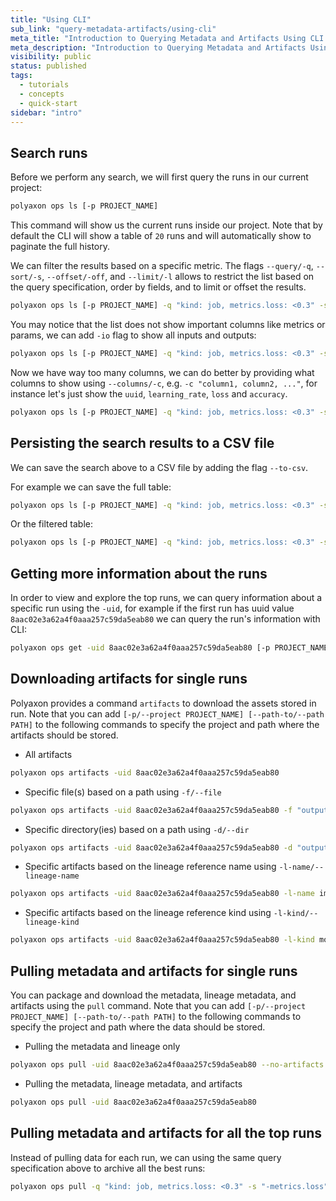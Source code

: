 ```yaml
---
title: "Using CLI"
sub_link: "query-metadata-artifacts/using-cli"
meta_title: "Introduction to Querying Metadata and Artifacts Using CLI - Polyaxon quick start tutorial - Core Concepts"
meta_description: "Introduction to Querying Metadata and Artifacts Using CLI - Become familiar with the ecosystem of Polyaxon tools with a top-level overview and useful links to get you started."
visibility: public
status: published
tags:
  - tutorials
  - concepts
  - quick-start
sidebar: "intro"
---
```


## Search runs

Before we perform any search, we will first query the runs in our current project:

```bash
polyaxon ops ls [-p PROJECT_NAME]
```

This command will show us the current runs inside our project. 
Note that by default the CLI will show a table of `20` runs and will automatically show to paginate the full history.

We can filter the results based on a specific metric. 
The flags `--query/-q`, `--sort/-s`, `--offset/-off`, and `--limit/-l` allows to restrict the list based on the query specification, order by fields, and to limit or offset the results.

```bash
polyaxon ops ls [-p PROJECT_NAME] -q "kind: job, metrics.loss: <0.3" -s "-metrics.loss" -l 3
``` 

You may notice that the list does not show important columns like metrics or params, we can add `-io` flag to show all inputs and outputs:

```bash
polyaxon ops ls [-p PROJECT_NAME] -q "kind: job, metrics.loss: <0.3" -s "-metrics.loss" -l 3 -io
```

Now we have way too many columns, we can do better by providing what columns to show using `--columns/-c`, e.g. `-c "column1, column2, ..."`, for instance let's just show the `uuid`, `learning_rate`, `loss` and `accuracy`.

```bash
polyaxon ops ls [-p PROJECT_NAME] -q "kind: job, metrics.loss: <0.3" -s "-metrics.loss" -l 3 -io -c "uuid,in.learning_rate,out.loss,out.accuracy" 
```

## Persisting the search results to a CSV file

We can save the search above to a CSV file by adding the flag `--to-csv`.

For example we can save the full table: 

```bash
polyaxon ops ls [-p PROJECT_NAME] -q "kind: job, metrics.loss: <0.3" -s "-metrics.loss" -l 3 -io --to-csv
```

Or the filtered table:

```bash
polyaxon ops ls [-p PROJECT_NAME] -q "kind: job, metrics.loss: <0.3" -s "-metrics.loss" -l 3 -io -c "uuid,in.learning_rate,out.loss,out.accuracy" --to-csv 
```

## Getting more information about the runs 

In order to view and explore the top runs, we can query information about a specific run using the `-uid`, 
for example if the first run has uuid value `8aac02e3a62a4f0aaa257c59da5eab80` we can query the run's information with CLI:

```bash
polyaxon ops get -uid 8aac02e3a62a4f0aaa257c59da5eab80 [-p PROJECT_NAME]
```

## Downloading artifacts for single runs

Polyaxon provides a command `artifacts` to download the assets stored in run. 
Note that you can add `[-p/--project PROJECT_NAME] [--path-to/--path PATH]` to the following commands to specify the project and path where the artifacts should be stored.

 * All artifacts

```bash
polyaxon ops artifacts -uid 8aac02e3a62a4f0aaa257c59da5eab80
```
  
 * Specific file(s) based on a path using `-f/--file`

```bash
polyaxon ops artifacts -uid 8aac02e3a62a4f0aaa257c59da5eab80 -f "outputs/path/file1" -f "outputs/path2/file2"
```

 * Specific directory(ies) based on a path using `-d/--dir`

```bash
polyaxon ops artifacts -uid 8aac02e3a62a4f0aaa257c59da5eab80 -d "outputs/path/dir1" -d "outputs/pat2/dir2"
```

 * Specific artifacts based on the lineage reference name using `-l-name/--lineage-name`
 
```bash
polyaxon ops artifacts -uid 8aac02e3a62a4f0aaa257c59da5eab80 -l-name image-example -l-name debug-csv-file
```

* Specific artifacts based on the lineage reference kind using `-l-kind/--lineage-kind`
 
```bash
polyaxon ops artifacts -uid 8aac02e3a62a4f0aaa257c59da5eab80 -l-kind model -l-kind env
```

## Pulling metadata and artifacts for single runs

You can package and download the metadata, lineage metadata, and artifacts using the `pull` command.
Note that you can add `[-p/--project PROJECT_NAME] [--path-to/--path PATH]` to the following commands to specify the project and path where the data should be stored.

 * Pulling the metadata and lineage only

```bash
polyaxon ops pull -uid 8aac02e3a62a4f0aaa257c59da5eab80 --no-artifacts
```

 * Pulling the metadata, lineage metadata, and artifacts

```bash
polyaxon ops pull -uid 8aac02e3a62a4f0aaa257c59da5eab80
```

## Pulling metadata and artifacts for all the top runs

Instead of pulling data for each run, we can using the same query specification above to archive all the best runs:

```bash
polyaxon ops pull -q "kind: job, metrics.loss: <0.3" -s "-metrics.loss" -l 3
```

